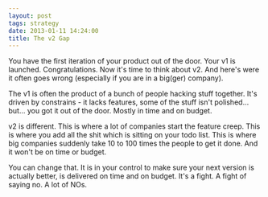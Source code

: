 ```yaml
---
layout: post
tags: strategy
date: 2013-01-11 14:24:00
title: The v2 Gap
---
```

You have the first iteration of your product out of the door. Your v1 is launched. Congratulations. Now it's time to think about v2. And here's were it often goes wrong (especially if you are in a big(ger) company).

The v1 is often the product of a bunch of people hacking stuff together. It's driven by constrains - it lacks features, some of the stuff isn't polished… but… you got it out of the door. Mostly in time and on budget.

v2 is different. This is where a lot of companies start the feature creep. This is where you add all the shit which is sitting on your todo list. This is where big companies suddenly take 10 to 100 times the people to get it done. And it won't be on time or budget.

You can change that. It is in your control to make sure your next version is actually better, is delivered on time and on budget. It's a fight. A fight of saying no. A lot of NOs.